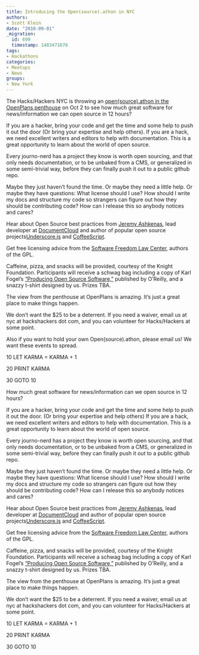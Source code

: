 ```yaml
---
title: Introducing the Open(source).athon in NYC
authors:
- Scott Klein
date: "2010-09-01"
_migration:
  id: 699
  timestamp: 1483471678
tags:
- Hackathons
categories:
- Meetups
- News
groups:
- New York
---
```


The Hacks/Hackers NYC is throwing an [open(source).athon in the OpenPlans penthouse][1] on Oct 2 to see how much great software for news/information we can open source in 12 hours?

If you are a hacker, bring your code and get the time and some help to push it out the door (Or bring your expertise and help others). If you are a hack, we need excellent writers and editors to help with documentation. This is a great opportunity to learn about the world of open source.

Every journo-nerd has a project they know is worth open sourcing, and that only needs documentation, or to be unbaked from a CMS, or generalized in some semi-trivial way, before they can finally push it out to a public github repo.

Maybe they just haven&#8217;t found the time. Or maybe they need a little help. Or maybe they have questions: What license should I use? How should I write my docs and structure my code so strangers can figure out how they should be contributing code? How can I release this so anybody notices and cares?

Hear about Open Source best practices from [Jeremy Ashkenas][2], lead developer at [DocumentCloud][3] and author of popular open source projects[Underscore.js][4] and [CoffeeScript][5].

Get free licensing advice from the [Software Freedom Law Center][6], authors of the GPL.

Caffeine, pizza, and snacks will be provided, courtesy of the Knight Foundation. Participants will receive a schwag bag including a copy of Karl Fogel&#8217;s [&#8220;Producing Open Source Software,&#8221;][7] published by O&#8217;Reilly, and a snazzy t-shirt designed by us. Prizes TBA.

The view from the penthouse at OpenPlans is amazing. It&#8217;s just a great place to make things happen.

We don&#8217;t want the $25 to be a deterrent. If you need a waiver, email us at nyc at hackshackers dot com, and you can volunteer for Hacks/Hackers at some point.

Also if you want to hold your own Open(source).athon, please email us! We want these events to spread.

10 LET KARMA = KARMA + 1

20 PRINT KARMA

30 GOTO 10

How much great software for news/information can we open source in 12 hours?

If you are a hacker, bring your code and get the time and some help to push it out the door. (Or bring your expertise and help others) If you are a hack, we need excellent writers and editors to help with documentation. This is a great opportunity to learn about the world of open source.

Every journo-nerd has a project they know is worth open sourcing, and that only needs documentation, or to be unbaked from a CMS, or generalized in some semi-trivial way, before they can finally push it out to a public github repo.

Maybe they just haven&#8217;t found the time. Or maybe they need a little help. Or maybe they have questions: What license should I use? How should I write my docs and structure my code so strangers can figure out how they should be contributing code? How can I release this so anybody notices and cares?

Hear about Open Source best practices from [Jeremy Ashkenas][2], lead developer at [DocumentCloud][3] and author of popular open source projects[Underscore.js][4] and [CoffeeScript][5].

Get free licensing advice from the [Software Freedom Law Center][6], authors of the GPL.

Caffeine, pizza, and snacks will be provided, courtesy of the Knight Foundation. Participants will receive a schwag bag including a copy of Karl Fogel&#8217;s [&#8220;Producing Open Source Software,&#8221;][7] published by O&#8217;Reilly, and a snazzy t-shirt designed by us. Prizes TBA.

The view from the penthouse at OpenPlans is amazing. It&#8217;s just a great place to make things happen.

We don&#8217;t want the $25 to be a deterrent. If you need a waiver, email us at nyc at hackshackers dot com, and you can volunteer for Hacks/Hackers at some point.

10 LET KARMA = KARMA + 1

20 PRINT KARMA

30 GOTO 10

 [1]: http://meetupnyc.hackshackers.com/calendar/14541710/
 [2]: http://github.com/jashkenas
 [3]: http://www.documentcloud.org/
 [4]: http://github.com/documentcloud/underscore
 [5]: http://github.com/jashkenas/coffee-script
 [6]: http://www.softwarefreedom.org/
 [7]: http://"http://oreilly.com/catalog/9780596007591"/